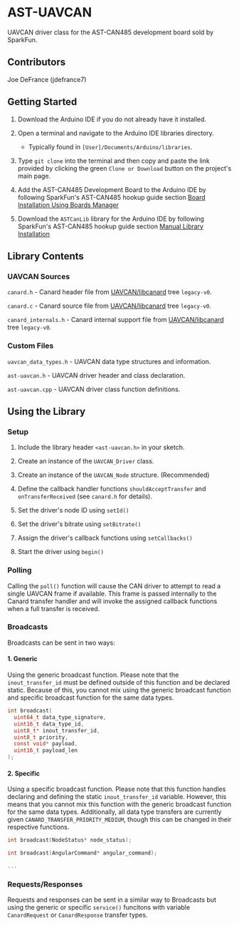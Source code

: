# AST-UAVCAN

UAVCAN driver class for the AST-CAN485 development board sold by SparkFun.

## Contributors

Joe DeFrance (jdefrance7)

## Getting Started

1. Download the Arduino IDE if you do not already have it installed.

2. Open a terminal and navigate to the Arduino IDE libraries directory.

    * Typically found in `[User]/Documents/Arduino/libraries`.

3. Type `git clone` into the terminal and then copy and paste the link provided by clicking the green `Clone or Download` button on the project's main page.

4. Add the AST-CAN485 Development Board to the Arduino IDE by following SparkFun's AST-CAN485 hookup guide section [Board Installation Using Boards Manager](https://learn.sparkfun.com/tutorials/ast-can485-hookup-guide?_ga=2.39481377.365903456.1581038177-271346267.1574810854)

5. Download the `ASTCanLib` library for the Arduino IDE by following SparkFun's AST-CAN485 hookup guide section [Manual Library Installation](https://learn.sparkfun.com/tutorials/ast-can485-hookup-guide?_ga=2.39481377.365903456.1581038177-271346267.1574810854)

## Library Contents

### UAVCAN Sources

`canard.h` - Canard header file from [UAVCAN/libcanard](https://github.com/UAVCAN/libcanard/tree/legacy-v0) tree `legacy-v0`.

`canard.c` - Canard source file from [UAVCAN/libcanard](https://github.com/UAVCAN/libcanard/tree/legacy-v0) tree `legacy-v0`.

`canard_internals.h` - Canard internal support file from [UAVCAN/libcanard](https://github.com/UAVCAN/libcanard/tree/legacy-v0) tree `legacy-v0`.

### Custom Files

`uavcan_data_types.h` - UAVCAN data type structures and information.

`ast-uavcan.h` - UAVCAN driver header and class declaration.

`ast-uavcan.cpp` - UAVCAN driver class function definitions.

## Using the Library

### Setup

1. Include the library header `<ast-uavcan.h>` in your sketch.

2. Create an instance of the `UAVCAN_Driver` class.

3. Create an instance of the `UAVCAN_Node` structure. (Recommended)

4. Define the callback handler functions `shouldAcceptTransfer` and `onTransferReceived` (see `canard.h` for details).

5. Set the driver's node ID using `setId()`

6. Set the driver's bitrate using `setBitrate()`

7. Assign the driver's callback functions using `setCallbacks()`

8. Start the driver using `begin()`

### Polling

Calling the `poll()` function will cause the CAN driver to attempt to read a single UAVCAN frame if available. This frame is passed internally to the Canard transfer handler and will invoke the assigned callback functions when a full transfer is received.

### Broadcasts

Broadcasts can be sent in two ways:

#### 1. Generic

Using the generic broadcast function. Please note that the `inout_transfer_id` must be defined outside of this function and be declared static. Because of this, you cannot mix using the generic broadcast function and specific broadcast function for the same data types. 

```c
int broadcast(
  uint64_t data_type_signature,
  uint16_t data_type_id,
  uint8_t* inout_transfer_id,
  uint8_t priority,
  const void* payload,
  uint16_t payload_len
);
```

#### 2. Specific

Using a specific broadcast function. Please note that this function handles declaring and defining the static `inout_transfer_id` variable. However, this means that you cannot mix this function with the generic broadcast function for the same data types. Additionally, all data type transfers are currently given `CANARD_TRANSFER_PRIORITY_MEDIUM`, though this can be changed in their respective functions.

```c
int broadcast(NodeStatus* node_status);

int broadcast(AngularCommand* angular_command);

...
```

### Requests/Responses

Requests and responses can be sent in a similar way to Broadcasts but using the generic or specific `service()` funcitons with variable `CanardRequest` or `CanardResponse` transfer types.
